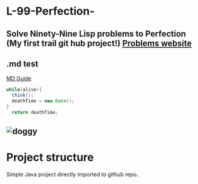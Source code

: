 # L-99-Perfection-
Solve Ninety-Nine Lisp problems to Perfection (My first trail git hub project!)
[Problems website](http://www.ic.unicamp.br/~meidanis/courses/mc336/2006s2/funcional/L-99_Ninety-Nine_Lisp_Problems.html)
----------

## .md test
[MD Guide](https://guides.github.com/features/mastering-markdown/)
```java
while(alive){
  think();
  deathTime = new Date();
}
  return deathTime;
```
![doggy](http://bedandbiscuitspetretreat.co.uk/Dog.jpg)
----------

# Project structure
Simple Java project directly imported to github repo.
